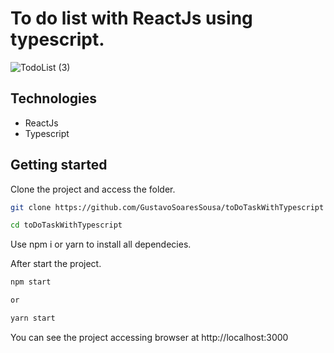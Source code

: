 # To do list with ReactJs using typescript.

![TodoList (3)](https://user-images.githubusercontent.com/97417464/163690827-98d38981-7da1-400e-8986-d54688cde397.png)


## Technologies

<ul>
  <li>ReactJs</li>
  <li>Typescript</li>
</ul>

## Getting started

Clone the project and access the folder.

```bash
git clone https://github.com/GustavoSoaresSousa/toDoTaskWithTypescript

cd toDoTaskWithTypescript
```

Use npm i or yarn to install all dependecies.

After start the project.

```bash
npm start

or

yarn start
```
You can see the project accessing browser at http://localhost:3000

